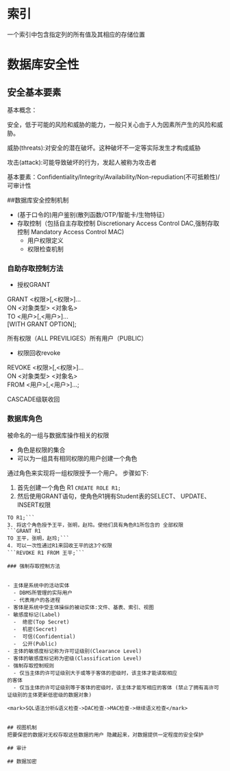 # 索引
一个索引中包含指定列的所有值及其相应的存储位置

# 数据库安全性

## 安全基本要素
基本概念：

安全，低于可能的风险和威胁的能力，一般只关心由于人为因素所产生的风险和威胁。

威胁(threats):对安全的潜在破坏。这种破坏不一定等实际发生才构成威胁

攻击(attack):可能导致破坏的行为，发起人被称为攻击者

基本要素：Confidentiality/Integrity/Availability/Non-repudiation(不可抵赖性)/可审计性

##数据库安全控制机制
- (基于口令的)用户鉴别(散列函数/OTP/智能卡/生物特征）
- 存取控制（包括自主存取控制 Discretionary Access Control DAC,强制存取控制 Mandatory Access Control MAC)
   - 用户权限定义
   - 权限检查机制

### 自助存取控制方法

- 授权GRANT 

GRANT <权限>[,<权限>]...  
ON <对象类型> <对象名>   
TO <用户>[,<用户>]...   
[WITH GRANT OPTION];


所有权限（ALL PREVILIGES）所有用户（PUBLIC）

- 权限回收revoke

REVOKE <权限>[,<权限>]...  
ON <对象类型> <对象名>   
FROM <用户>[,<用户>]...;

CASCADE级联收回

### 数据库角色
被命名的一组与数据库操作相关的权限

- 角色是权限的集合
- 可以为一组具有相同权限的用户创建一个角色

通过角色来实现将一组权限授予一个用户。 步骤如下:

1. 首先创建一个角色 R1 
```CREATE ROLE R1;```
2. 然后使用GRANT语句，使角色R1拥有Student表的SELECT、 UPDATE、INSERT权限
```GRANT SELECT，UPDATE，INSERT ON TABLE Student
TO R1;```
3. 将这个角色授予王平，张明，赵玲。使他们具有角色R1所包含的 全部权限
```GRANT R1
TO 王平，张明，赵玲;```
4. 可以一次性通过R1来回收王平的这3个权限
```REVOKE R1 FROM 王平;```

### 强制存取控制方法


- 主体是系统中的活动实体
  - DBMS所管理的实际用户 
  - 代表用户的各进程
- 客体是系统中受主体操纵的被动实体:文件、基表、索引、视图 
- 敏感度标记(Label)
  -  绝密(Top Secret) 
  -  机密(Secret)
  -  可信(Confidential) 
  -  公开(Public)
- 主体的敏感度标记称为许可证级别(Clearance Level) 
- 客体的敏感度标记称为密级(Classification Level)
- 强制存取控制规则
  - 仅当主体的许可证级别大于或等于客体的密级时，该主体才能读取相应
的客体
  - 仅当主体的许可证级别等于客体的密级时，该主体才能写相应的客体 (禁止了拥有高许可证级别的主体更新低密级的数据对象)

<mark>SQL语法分析&语义检查->DAC检查->MAC检查->继续语义检查</mark>


## 视图机制
把要保密的数据对无权存取这些数据的用户 隐藏起来，对数据提供一定程度的安全保护

## 审计

## 数据加密

                            

